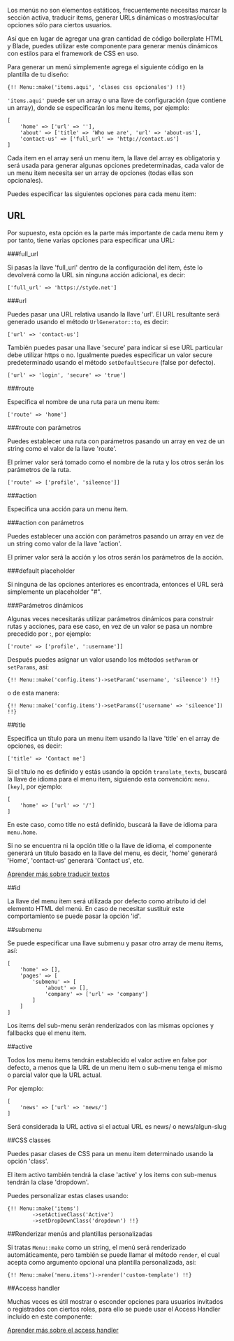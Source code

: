 Los menús no son elementos estáticos, frecuentemente necesitas marcar la sección activa, traducir items, generar URLs dinámicas o mostras/ocultar opciones sólo para ciertos usuarios.

Así que en lugar de agregar una gran cantidad de código boilerplate HTML y Blade, puedes utilizar este componente para generar menús dinámicos con estilos para el framework de CSS en uso.

Para generar un menú simplemente agrega el siguiente código en la plantilla de tu diseño:

`{!! Menu::make('items.aqui', 'clases css opcionales') !!}`

`'items.aqui'` puede ser un array o una llave de configuración (que contiene un array), donde se especificarán los menu items, por ejemplo:

```
[
	'home' => ['url' => ''],
	'about' => ['title' => 'Who we are', 'url' => 'about-us'],
	'contact-us' => ['full_url' => 'http://contact.us']
]

```

Cada item en el array será un menu item, la llave del array es obligatoria y será usada para generar algunas opciones predeterminadas, cada valor de un menu item necesita ser un array de opciones (todas ellas son opcionales).

Puedes especificar las siguientes opciones para cada menu item:

## URL

Por supuesto, esta opción es la parte más importante de cada menu item y por tanto, tiene varias opciones para especificar una URL:

###full_url

Si pasas la llave 'full_url' dentro de la configuración del item, éste lo devolverá como la URL sin ninguna acción adicional, es decir:

`['full_url' => 'https://styde.net']`

###url

Puedes pasar una URL relativa usando la llave 'url'. El URL resultante será generado usando el método `UrlGenerator::to`, es decir:

`['url' => 'contact-us']`

También puedes pasar una llave 'secure' para indicar si ese URL particular debe utilizar https o no. Igualmente puedes especificar un valor secure predeterminado usando el método `setDefaultSecure` (false por defecto).

`['url' => 'login', 'secure' => 'true']`

###route

Especifica el nombre de una ruta para un menu item: 

`['route' => 'home']`

###route con parámetros

Puedes establecer una ruta con parámetros pasando un array en vez de un string como el valor de la llave 'route'.

El primer valor será tomado como el nombre de la ruta y los otros serán los parámetros de la ruta.

`['route' => ['profile', 'sileence']]`

###action

Especifica una acción para un menu item. 

###action con parámetros

Puedes establecer una acción con parámetros pasando un array en vez de un string como valor de la llave 'action'.

El primer valor será la acción y los otros serán los parámetros de la acción.

###default placeholder

Si ninguna de las opciones anteriores es encontrada, entonces el URL será simplemente un placeholder "#".

###Parámetros dinámicos

Algunas veces necesitarás utilizar parámetros dinámicos para construir rutas y acciones, para ese caso, en vez de un valor se pasa un nombre precedido por :, por ejemplo:

`['route' => ['profile', ':username']]`

Después puedes asignar un valor usando los métodos `setParam` or `setParams`, así: 

`{!! Menu::make('config.items')->setParam('username', 'sileence') !!}`

o de esta manera:

`{!! Menu::make('config.items')->setParams(['username' => 'sileence']) !!}`

##title

Especifica un título para un menu item usando la llave 'title' en el array de opciones, es decir:

`['title' => 'Contact me']`

Si el título no es definido y estás usando la opción `translate_texts`, buscará la llave de idioma para el menu item, siguiendo esta convención: `menu.[key]`, por ejemplo: 

```
[
    'home' => ['url' => '/']
]
```

En este caso, como title no está definido, buscará la llave de idioma para `menu.home`. 

Si no se encuentra ni la opción title o la llave de idioma, el componente generará un título basado en la llave del menu, es decir, 'home' generará 'Home', 'contact-us' generará 'Contact us', etc.

[Aprender más sobre traducir textos](Internationalizacion)

##id

La llave del menu item será utilizada por defecto como atributo id del elemento HTML del menú. En caso de necesitar sustituir este comportamiento se puede pasar la opción 'id'.

##submenu

Se puede especificar una llave submenu y pasar otro array de menu items, así:

```
[
    'home' => [],
    'pages' => [
        'submenu' => [
            'about' => [],
            'company' => ['url' => 'company']
        ]
    ]
]
```

Los items del sub-menu serán renderizados con las mismas opciones y fallbacks que el menu item.

##active 

Todos los menu items tendrán establecido el valor active en false por defecto, a menos que la URL de un menu item o sub-menu tenga el mismo o parcial valor que la URL actual. 

Por ejemplo: 

```
[
    'news' => ['url' => 'news/']
]
```

Será considerada la URL activa si el actual URL es news/ o news/algun-slug

##CSS classes

Puedes pasar clases de CSS para un menu item determinado usando la opción 'class'.

El item activo también tendrá la clase 'active' y los items con sub-menus tendrán la clase 'dropdown'.

Puedes personalizar estas clases usando: 

```
{!! Menu::make('items')
        ->setActiveClass('Active')
        ->setDropDownClass('dropdown') !!}
```

##Renderizar menús and plantillas personalizadas

Si tratas `Menu::make` como un string, el menú será renderizado automáticamente, pero también se puede llamar el método `render`, el cual acepta como argumento opcional una plantilla personalizada, así:

`{!! Menu::make('menu.items')->render('custom-template') !!}`

##Access handler

Muchas veces es útil mostrar o esconder opciones para usuarios invitados o registrados con ciertos roles, para ello se puede usar el Access Handler incluído en este componente:

[Aprender más sobre el access handler](Access_Handler)